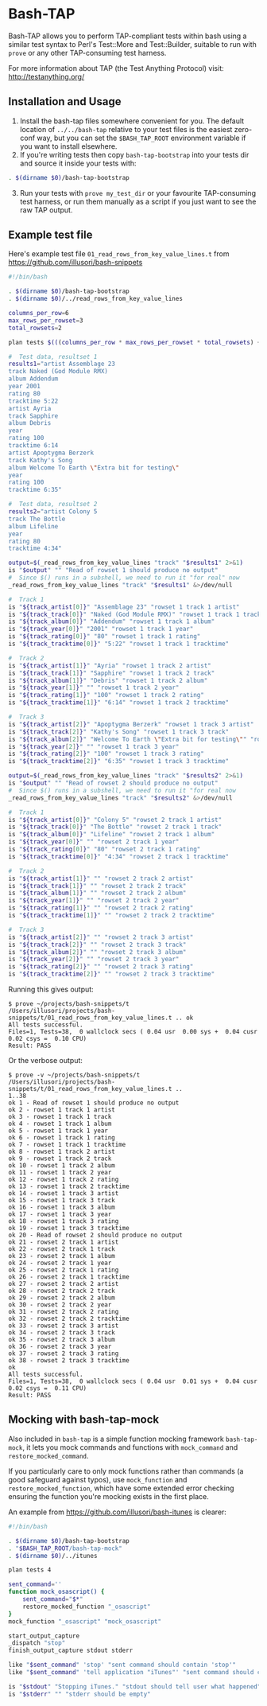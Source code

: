 Bash-TAP
========

Bash-TAP allows you to perform TAP-compliant tests within bash
using a similar test syntax to Perl's Test::More and Test::Builder,
suitable to run with `prove` or any other TAP-consuming test harness.

For more information about TAP (the Test Anything Protocol) visit:
http://testanything.org/

Installation and Usage
----------------------

1. Install the bash-tap files somewhere convenient for you.
   The default location of `../../bash-tap` relative to your
   test files is the easiest zero-conf way, but you can set
   the `$BASH_TAP_ROOT` environment variable if you want to
   install elsewhere.
2. If you're writing tests then copy `bash-tap-bootstrap`
   into your tests dir and source it inside your tests with:

```bash
. $(dirname $0)/bash-tap-bootstrap
```

3. Run your tests with `prove my_test_dir` or your favourite
   TAP-consuming test harness, or run them manually as a
   script if you just want to see the raw TAP output.

Example test file
-----------------

Here's example test file `01_read_rows_from_key_value_lines.t` from
https://github.com/illusori/bash-snippets

```bash
#!/bin/bash

. $(dirname $0)/bash-tap-bootstrap
. $(dirname $0)/../read_rows_from_key_value_lines

columns_per_row=6
max_rows_per_rowset=3
total_rowsets=2

plan tests $(((columns_per_row * max_rows_per_rowset * total_rowsets) + total_rowsets))

#  Test data, resultset 1
results1="artist Assemblage 23
track Naked (God Module RMX)
album Addendum
year 2001
rating 80
tracktime 5:22
artist Ayria
track Sapphire
album Debris
year
rating 100
tracktime 6:14
artist Apoptygma Berzerk
track Kathy's Song
album Welcome To Earth \"Extra bit for testing\"
year
rating 100
tracktime 6:35"

#  Test data, resultset 2
results2="artist Colony 5
track The Bottle
album Lifeline
year
rating 80
tracktime 4:34"

output=$(_read_rows_from_key_value_lines "track" "$results1" 2>&1)
is "$output" "" "Read of rowset 1 should produce no output"
#  Since $() runs in a subshell, we need to run it "for real" now
_read_rows_from_key_value_lines "track" "$results1" &>/dev/null

#  Track 1
is "${track_artist[0]}" "Assemblage 23" "rowset 1 track 1 artist"
is "${track_track[0]}" "Naked (God Module RMX)" "rowset 1 track 1 track"
is "${track_album[0]}" "Addendum" "rowset 1 track 1 album"
is "${track_year[0]}" "2001" "rowset 1 track 1 year"
is "${track_rating[0]}" "80" "rowset 1 track 1 rating"
is "${track_tracktime[0]}" "5:22" "rowset 1 track 1 tracktime"

#  Track 2
is "${track_artist[1]}" "Ayria" "rowset 1 track 2 artist"
is "${track_track[1]}" "Sapphire" "rowset 1 track 2 track"
is "${track_album[1]}" "Debris" "rowset 1 track 2 album"
is "${track_year[1]}" "" "rowset 1 track 2 year"
is "${track_rating[1]}" "100" "rowset 1 track 2 rating"
is "${track_tracktime[1]}" "6:14" "rowset 1 track 2 tracktime"

#  Track 3
is "${track_artist[2]}" "Apoptygma Berzerk" "rowset 1 track 3 artist"
is "${track_track[2]}" "Kathy's Song" "rowset 1 track 3 track"
is "${track_album[2]}" "Welcome To Earth \"Extra bit for testing\"" "rowset 1 track 3 album"
is "${track_year[2]}" "" "rowset 1 track 3 year"
is "${track_rating[2]}" "100" "rowset 1 track 3 rating"
is "${track_tracktime[2]}" "6:35" "rowset 1 track 3 tracktime"

output=$(_read_rows_from_key_value_lines "track" "$results2" 2>&1)
is "$output" "" "Read of rowset 2 should produce no output"
#  Since $() runs in a subshell, we need to run it "for real now
_read_rows_from_key_value_lines "track" "$results2" &>/dev/null

#  Track 1
is "${track_artist[0]}" "Colony 5" "rowset 2 track 1 artist"
is "${track_track[0]}" "The Bottle" "rowset 2 track 1 track"
is "${track_album[0]}" "Lifeline" "rowset 2 track 1 album"
is "${track_year[0]}" "" "rowset 2 track 1 year"
is "${track_rating[0]}" "80" "rowset 2 track 1 rating"
is "${track_tracktime[0]}" "4:34" "rowset 2 track 1 tracktime"

#  Track 2
is "${track_artist[1]}" "" "rowset 2 track 2 artist"
is "${track_track[1]}" "" "rowset 2 track 2 track"
is "${track_album[1]}" "" "rowset 2 track 2 album"
is "${track_year[1]}" "" "rowset 2 track 2 year"
is "${track_rating[1]}" "" "rowset 2 track 2 rating"
is "${track_tracktime[1]}" "" "rowset 2 track 2 tracktime"

#  Track 3
is "${track_artist[2]}" "" "rowset 2 track 3 artist"
is "${track_track[2]}" "" "rowset 2 track 3 track"
is "${track_album[2]}" "" "rowset 2 track 3 album"
is "${track_year[2]}" "" "rowset 2 track 3 year"
is "${track_rating[2]}" "" "rowset 2 track 3 rating"
is "${track_tracktime[2]}" "" "rowset 2 track 3 tracktime"
```

Running this gives output:

```
$ prove ~/projects/bash-snippets/t
/Users/illusori/projects/bash-snippets/t/01_read_rows_from_key_value_lines.t .. ok
All tests successful.
Files=1, Tests=38,  0 wallclock secs ( 0.04 usr  0.00 sys +  0.04 cusr  0.02 csys =  0.10 CPU)
Result: PASS
```

Or the verbose output:

```
$ prove -v ~/projects/bash-snippets/t
/Users/illusori/projects/bash-snippets/t/01_read_rows_from_key_value_lines.t .. 
1..38
ok 1 - Read of rowset 1 should produce no output
ok 2 - rowset 1 track 1 artist
ok 3 - rowset 1 track 1 track
ok 4 - rowset 1 track 1 album
ok 5 - rowset 1 track 1 year
ok 6 - rowset 1 track 1 rating
ok 7 - rowset 1 track 1 tracktime
ok 8 - rowset 1 track 2 artist
ok 9 - rowset 1 track 2 track
ok 10 - rowset 1 track 2 album
ok 11 - rowset 1 track 2 year
ok 12 - rowset 1 track 2 rating
ok 13 - rowset 1 track 2 tracktime
ok 14 - rowset 1 track 3 artist
ok 15 - rowset 1 track 3 track
ok 16 - rowset 1 track 3 album
ok 17 - rowset 1 track 3 year
ok 18 - rowset 1 track 3 rating
ok 19 - rowset 1 track 3 tracktime
ok 20 - Read of rowset 2 should produce no output
ok 21 - rowset 2 track 1 artist
ok 22 - rowset 2 track 1 track
ok 23 - rowset 2 track 1 album
ok 24 - rowset 2 track 1 year
ok 25 - rowset 2 track 1 rating
ok 26 - rowset 2 track 1 tracktime
ok 27 - rowset 2 track 2 artist
ok 28 - rowset 2 track 2 track
ok 29 - rowset 2 track 2 album
ok 30 - rowset 2 track 2 year
ok 31 - rowset 2 track 2 rating
ok 32 - rowset 2 track 2 tracktime
ok 33 - rowset 2 track 3 artist
ok 34 - rowset 2 track 3 track
ok 35 - rowset 2 track 3 album
ok 36 - rowset 2 track 3 year
ok 37 - rowset 2 track 3 rating
ok 38 - rowset 2 track 3 tracktime
ok
All tests successful.
Files=1, Tests=38,  0 wallclock secs ( 0.04 usr  0.01 sys +  0.04 cusr  0.02 csys =  0.11 CPU)
Result: PASS
```

Mocking with bash-tap-mock
--------------------------

Also included in `bash-tap` is a simple function mocking framework
`bash-tap-mock`, it lets you mock commands and functions with
`mock_command` and `restore_mocked_command`.

If you particularly care to only mock functions rather than commands
(a good safeguard against typos), use `mock_function` and
`restore_mocked_function`, which have some extended error checking
ensuring the function you're mocking exists in the first place.

An example from https://github.com/illusori/bash-itunes is clearer:

```bash
#!/bin/bash

. $(dirname $0)/bash-tap-bootstrap
. "$BASH_TAP_ROOT/bash-tap-mock"
. $(dirname $0)/../itunes

plan tests 4

sent_command=''
function mock_osascript() {
    sent_command="$*"
    restore_mocked_function "_osascript"
}
mock_function "_osascript" "mock_osascript"

start_output_capture
_dispatch "stop"
finish_output_capture stdout stderr

like "$sent_command" 'stop' "sent command should contain 'stop'"
like "$sent_command" 'tell application "iTunes"' "sent command should contain 'tell application \"iTunes\"'"

is "$stdout" "Stopping iTunes." "stdout should tell user what happened"
is "$stderr" "" "stderr should be empty"
```
